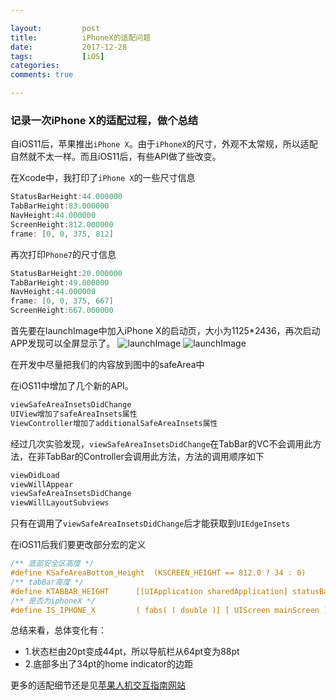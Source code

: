```yaml
---

layout:         post
title:          iPhoneX的适配问题
date:           2017-12-28
tags:           [iOS]
categories:
comments: true

---
```

### 记录一次iPhone X的适配过程，做个总结

自iOS11后，苹果推出```iPhone X```。由于```iPhoneX```的尺寸，外观不太常规，所以适配自然就不太一样。而且iOS11后，有些API做了些改变。

在Xcode中，我打印了```iPhone X```的一些尺寸信息

```objective-c
StatusBarHeight:44.000000
TabBarHeight:83.000000
NavHeight:44.000000
ScreenHeight:812.000000
frame: [0, 0, 375, 812]
```

再次打印```Phone7```的尺寸信息

```objective-c
StatusBarHeight:20.000000
TabBarHeight:49.000000
NavHeight:44.000000
frame: [0, 0, 375, 667]
ScreenHeight:667.000000
```

首先要在launchImage中加入iPhone X的启动页，大小为1125*2436，再次启动APP发现可以全屏显示了。
![launchImage](https://developer.apple.com/ios/update-apps-for-iphone-x/images/illustrations/checklist-safe-area-portrait.svg)
![launchImage](https://developer.apple.com/ios/update-apps-for-iphone-x/images/illustrations/checklist-safe-area-landscape.svg)

在开发中尽量把我们的内容放到图中的safeArea中

在iOS11中增加了几个新的API。

```objective-c
viewSafeAreaInsetsDidChange
UIView增加了safeAreaInsets属性
ViewController增加了additionalSafeAreaInsets属性
```

经过几次实验发现，```viewSafeAreaInsetsDidChange```在TabBar的VC不会调用此方法，在非TabBar的Controller会调用此方法，方法的调用顺序如下

```objective-c
viewDidLoad
viewWillAppear
viewSafeAreaInsetsDidChange
viewWillLayoutSubviews
```

只有在调用了```viewSafeAreaInsetsDidChange```后才能获取到```UIEdgeInsets```

在iOS11后我们要更改部分宏的定义

```objective-c
/** 底部安全区高度 */
#define KSafeAreaBottom_Height  (KSCREEN_HEIGHT == 812.0 ? 34 : 0)
/** tabBar高度 */
#define KTABBAR_HEIGHT      [[UIApplication sharedApplication] statusBarFrame].size.height > 20 ? 83 : 49
/** 是否为iphoneX */
#define IS_IPHONE_X         ( fabs( ( double )[ [ UIScreen mainScreen ] bounds ].size.height - ( double )812 ) < DBL_EPSILON )
```

总结来看，总体变化有：

- 1.状态栏由20pt变成44pt，所以导航栏从64pt变为88pt
- 2.底部多出了34pt的home indicator的边距

更多的适配细节还是见[苹果人机交互指南网站](https://developer.apple.com/cn/ios/update-apps-for-iphone-x/)